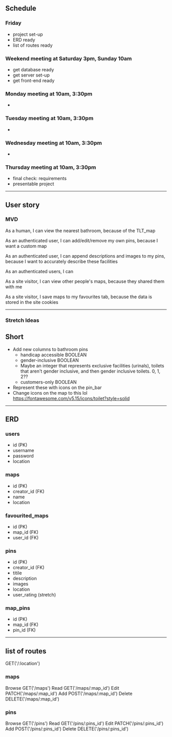## Schedule

### Friday
  - project set-up
  - ERD ready
  - list of routes ready

### Weekend meeting at Saturday 3pm, Sunday 10am
  - get database ready
  - get server set-up
  - get front-end ready

### Monday meeting at 10am, 3:30pm 
  - 

### Tuesday meeting at 10am, 3:30pm 
  - 

### Wednesday meeting at 10am, 3:30pm 
  - 

### Thursday meeting at 10am, 3:30pm 
  - final check: requirements
  - presentable project

-------------------------------------------------------------------

## User story 

### MVD

As a human, I can view the nearest bathroom, because of the TLT_map

As an authenticated user, I can add/edit/remove my own pins, because I want a custom map

As an authenticated user, I can append descriptions and images to my pins, because I want to accurately describe these facilities

As an authenticated users, I can 

As a site visitor, I can view other people's maps, because they shared them with me

As a site visitor, I save maps to my favourites tab, because the data is stored in the site cookies

-------------------------------------------------------------------
### Stretch Ideas
 ## Short
  - Add new columns to bathroom pins
    - handicap accessible BOOLEAN
    - gender-inclusive BOOLEAN
    - Maybe an integer that represents exclusive facilities (urinals), toilets that aren't gender inclusive, and then gender inclusive toilets.  0, 1, 2??
    - customers-only BOOLEAN
  - Represent these with icons on the pin_bar
  - Change icons on the map to this lol https://fontawesome.com/v5.15/icons/toilet?style=solid

-------------------------------------------------------------------

## ERD

### users
  - id (PK)
  - username
  - password
  - location

### maps
  - id (PK)
  - creator_id (FK)
  - name
  - location

### favourited_maps
  - id (PK)
  - map_id (FK)
  - user_id (FK)

### pins
  - id (PK)
  - creator_id (FK)
  - titile
  - description
  - images
  - location
  - user_rating (stretch)

### map_pins
  - id (PK)
  - map_id (FK)
  - pin_id (FK)

-------------------------------------------------------------------

## list of routes

GET('/:location')

### maps
  Browse    GET('/maps')
  Read      GET('/maps/:map_id')
  Edit      PATCH('/maps/:map_id')
  Add       POST('/maps/:map_id')
  Delete    DELETE('/maps/:map_id')

### pins
  Browse    GET('/pins')
  Read      GET('/pins/:pins_id')
  Edit      PATCH('/pins/:pins_id')
  Add       POST('/pins/:pins_id')
  Delete    DELETE('/pins/:pins_id')

